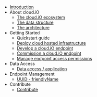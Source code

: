 <!-- docs/_sidebar.md -->

- [Introduction](introduction)
- About cloud.iO	
	- [The cloud.iO ecosystem](/about_cloudio/ecosystem#the-cloudio-ecosystem)
	- [The data structure](/about_cloudio/data_structure#the-data-structure)
	- [The architecture](/about_cloudio/architecture#the-architecture)
- Getting Started	
	- [Quickstart guide](/getting_started/quickstart_guide)
	- [Deploy cloud hosted infrastructure](/getting_started/deploy)
	- [Develop a cloud.iO endpoint](/getting_started/develop_endpoint)
	- [Commission a cloud.iO endpoint](/getting_started/commission)
	- [Manage endpoint access permissions](/getting_started/manage_access)	
- Data Access
	- [Data access / application](/data_access/data)
- Endpoint Management
	- [UUID - friendlyName](/endpoint_management/friendly_name_uuid)
- Contribute
	- [Contribute](contribute/contribute)